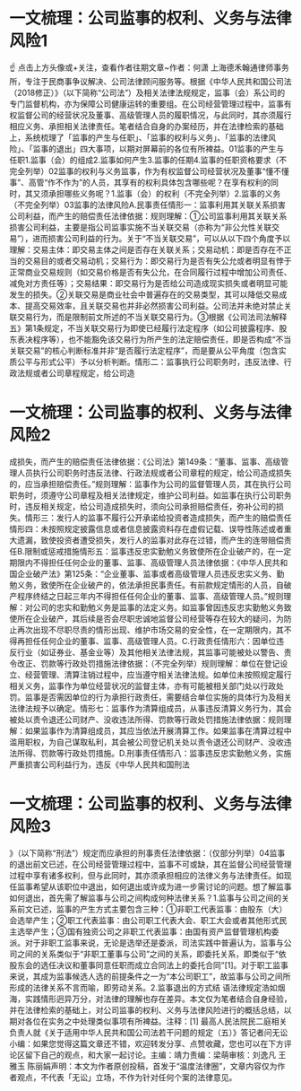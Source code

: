 # 一文梳理：公司监事的权利、义务与法律风险1

☝ 点击上方头像或+关注，查看作者往期文章~作者：何潇 上海德禾翰通律师事务所，专注于民商事争议解决、公司法律顾问服务等。根据《中华人民共和国公司法（2018修正）》（以下简称“公司法”）及相关法律法规规定，监事（会）系公司的专门监督机构，亦为保障公司健康运转的重要组。在公司经营管理过程中，监事有权监督公司的经营状况及董事、高级管理人员的履职情况，与此同时，其亦须履行相应义务、承担相关法律责任。笔者结合自身的办案经历，并在法律检索的基础上，系统梳理了「监事的产生与任职」、「监事的权利与义务」、「监事的法律风险」、「监事的退出」四大事项，以期对屏幕前的各位有所裨益。01监事的产生与任职1.监事（会）的组成2.监事如何产生3.监事的任期4.监事的任职资格要求（不完全列举）02监事的权利与义务监事，作为有权监督公司经营状况及董事“懂不懂事”、高管“作不作为”的人员，其享有的权利具体包含哪些呢？在享有权利的同时，其又须承担哪些义务呢？1.监事（会）的权利（不完全列举）2.监事的义务（不完全列举）03监事的法律风险A.民事责任情形一：监事利用其关联关系损害公司利益，而产生的赔偿责任法律依据：规则理解：①公司监事利用其关联关系损害公司利益，主要是指公司监事实施不当关联交易（亦称为“非公允性关联交易”），进而损害公司利益的行为。关于“不当关联交易”，可以从以下四个角度予以理解：交易主体：即交易主体之间是否存在关联关系；交易动机：即是否存在不正当的交易目的或者交易动机；交易行为：即交易行为是否有失公允或者明显有悖于正常商业交易规则（如交易价格是否有失公允，在合同履行过程中增加公司责任、减免对方责任等）；交易结果：即交易行为是否给公司造成现实损失或者明显可能发生的损失。②关联交易是商业社会中普遍存在的交易类型，其可以降低交易成本、提高交易效率，且关联交易也并非必然损害公司利益。公司法并未绝对禁止关联交易行为，而是限制前文所述的不当关联交易行为。③根据《公司法司法解释五》第1条规定，不当关联交易行为即使已经履行法定程序（如公司披露程序、股东表决程序等），也不能豁免该交易行为所产生的法定赔偿责任，即是否构成“不当关联交易”的核心判断标准并非“是否履行法定程序”，而是要从公平角度（包含实质公平与形式公平）予以分析判断。情形二：监事执行公司职务时，违反法律、行政法规或者公司章程规定，给公司造

# 一文梳理：公司监事的权利、义务与法律风险2

成损失，而产生的赔偿责任法律依据：《公司法》第149条：“董事、监事、高级管理人员执行公司职务时违反法律、行政法规或者公司章程的规定，给公司造成损失的，应当承担赔偿责任。”规则理解：监事作为公司的监督管理人员，其在执行公司职务时，须遵守公司章程及相关法律规定，维护公司利益。如监事在执行公司职务时，违反相关规定，给公司造成损失时，须向公司承担赔偿责任，弥补公司的损失。情形三：发行人的监事不履行公开承诺给投资者造成损失，而产生的赔偿责任情形四：未按照规定披露信息或者信息披露资料存在虚假记载、误导性陈述或者重大遗漏，致使投资者遭受损失，发行人的监事对此存在过错，而产生的连带赔偿责任B.限制或惩戒措施情形五：监事违反忠实勤勉义务致使所在企业破产的，在一定期限内不得担任任何企业的董事、监事、高级管理人员法律依据：《中华人民共和国企业破产法》第125条：“企业董事、监事或者高级管理人员违反忠实义务、勤勉义务，致使所在企业破产的，依法承担民事责任。有前款规定情形的人员，自破产程序终结之日起三年内不得担任任何企业的董事、监事、高级管理人员。”规则理解：对公司的忠实和勤勉义务是监事的法定义务。如监事曾因违反忠实勤勉义务致使所在企业破产，其后续是否会尽职忠诚地监督公司经营等存在较大的疑问，为防止再次出现不尽职尽责的情形出现、维护市场交易的安全性，在一定期限内，其不得再担任任何企业的董事、监事、高级管理人员。C.行政责任情形六：因单位违反行业（如证券业、基金业等）及其他相关法律法规，其监事可能被处以警告、责令改正、罚款等行政处罚措施法律依据：（不完全列举）规则理解：单位在登记设立、经营管理、清算注销过程中，应当遵守相关法律法规。如单位未按照规定履行相关义务，监事作为单位经营状况的监督主体，亦有可能被相关部门处以行政处罚。监事是否需因单位的行为承担行政责任，需要结合单位实施的具体行为及相关法律法规予以确定。情形七：监事作为清算组成员，从事违反清算义务行为，其会被处以责令退还公司财产、没收违法所得、罚款等行政处罚措施法律依据：规则理解：如果监事作为清算组成员，其应当依法开展清算工作。如果监事在清算过程中滥用职权，为自己谋取私利，其会被公司登记机关处以责令退还公司财产、没收违法所得、罚款等行政处罚措施。D.刑事责任情形八：监事违反忠实勤勉义务，实施严重损害公司利益行为，违反《中华人民共和国刑法

# 一文梳理：公司监事的权利、义务与法律风险3

》（以下简称“刑法”）规定而应承担的刑事责任法律依据：（仅部分列举）04监事的退出前文已述，在公司经营管理过程中，监事不可或缺，其在监督公司经营管理过程中享有诸多权利，但与此同时，其亦须承担相应的法律义务与法律责任。如现任监事希望从该职位中退出，如何退出或许成为进一步需讨论的问题。想了解监事如何退出，首先需了解监事与公司之间构成何种法律关系？1.监事与公司之间的关系前文已述，监事的产生方式主要包含三种：①非职工代表监事：由股东（大）会选举产生；②职工代表监事：由公司职工代表大会、职工大会或者其他形式民主选举产生；③国有独资公司之非职工代表监事：由国有资产监督管理机构委派。对于非职工监事来说，无论是选举还是委派，司法实践中普遍认为，监事与公司之间的关系类似于“非职工董事与公司”之间的关系，即委托关系，即类似于“依股东会的选任决议和董事同意任职而成立合同法上的委托合同”[1]。对于职工监事来说，其成为监事候选人选的前提条件之一为“本公司职工”，故监事与公司之间所形成的法律关系不言而喻，即劳动关系。2.监事退出的方式结 语法律规定浩如烟海，实践情形迥异万分，对法律的理解也存在差异。本文仅为笔者结合自身经验，并在法律检索的基础上，对公司监事的权利、义务与法律风险进行的概括总结，以期对各位在实务之中处理类似事项有所裨益。注释：[1] 最高人民法院民二庭相关负责人就《关于适用中华人民共和国公司法若干问题的规定（五）》答记者问无讼小编：如果您觉得这篇文章还不错，欢迎转发分享、点赞收藏，您也可以在下方评论区留下自己的观点，和大家一起讨论。主编：靖力责编：梁萌审核：刘逸凡 王雅玉 陈丽娟声明：本文为作者原创投稿，首发于“温度法律圈”，文章内容仅为作者观点，不代表「无讼」立场，不作为针对任何个案的法律意见。

